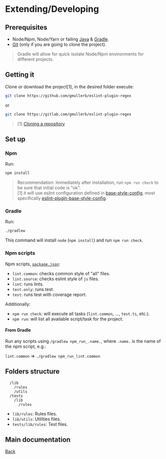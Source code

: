 # Extending/Developing

## Prerequisites

* Node/Npm, Node/Yarn or failing [Java](http://www.oracle.com/technetwork/java/javase/downloads) & [Gradle](https://gradle.org/).
* [Git](https://git-scm.com/downloads) (only if you are going to clone the project).

> Gradle will allow for quick isolate Node/Npm environments for different projects.

## Getting it

Clone or download the project[1], in the desired folder execute:

```sh
git clone https://github.com/gmullerb/eslint-plugin-regex
```

or

```sh
git clone https://gitlab.com/gmullerb/eslint-plugin-regex
```

> [1] [Cloning a repository](https://help.github.com/articles/cloning-a-repository/)

## Set up

### Npm

Run:

```sh
npm install
```

> Recommendation: Immediately after installation, run `npm run check` to be sure that initial code is "ok".  
> [1] it will use eslint configuration defined in [base-style-config](https://github.com/gmullerb/base-style-config), most specifically [eslint-plugin-base-style-config](https://www.npmjs.com/package/eslint-plugin-base-style-config).

### Gradle

Run:

```sh
./gradlew
```

This command will install `node` (`npm install`) and run `npm run check`.

### Npm scripts

Npm scripts, [`package.json`](../package.json):

* `lint.common`: checks common style of "all" files.
* `lint.source`: checks eslint style of `js` files.
* `lint`: runs lints.
* `test.only`: runs test.
* `test`: runs test with coverage report.

Additionally:

* `npm run check`: will execute all tasks (`lint.common`, ..., `test.ts`, etc.).
* `npm run`: will list all available script/task for the project.

#### From Gradle

Run any scripts using `/gradlew npm_run_.name.`, where `.name.` is the name of the npm script, e.g.:

`lint.common` => `./gradlew npm_run_lint.common`

## Folders structure

```
  /lib
    /rules
    /utils
  /tests
    /lib
      /rules
```

- `lib/rules`: Rules files.
- `lib/utils`: Utilities files.
- `tests/lib/rules`: Test files.

## Main documentation

[Back](../README.md)
